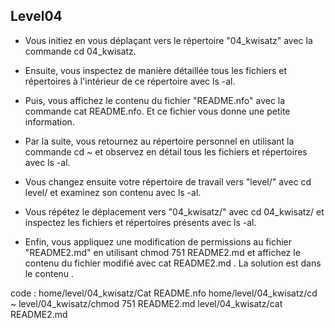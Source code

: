 ## Level04

- Vous initiez en vous déplaçant vers le répertoire "04_kwisatz" avec la commande cd 04_kwisatz.


- Ensuite, vous inspectez de manière détaillée tous les fichiers et répertoires à l'intérieur de ce répertoire avec ls -al.


- Puis, vous affichez le contenu du fichier "README.nfo" avec la commande cat README.nfo. Et ce fichier vous donne une petite information.


- Par la suite, vous retournez au répertoire personnel en utilisant la commande cd ~ et observez en détail tous les fichiers et répertoires avec ls -al.


- Vous changez ensuite votre répertoire de travail vers "level/" avec cd level/ et examinez son contenu avec ls -al.


- Vous répétez le déplacement vers "04_kwisatz/" avec cd 04_kwisatz/ et inspectez les fichiers et répertoires présents avec ls -al.


- Enfin, vous appliquez une modification de permissions au fichier "README2.md" en utilisant chmod 751 README2.md et affichez le contenu du fichier modifié avec cat README2.md . La solution est dans le contenu .

code : home/level/04_kwisatz/Cat README.nfo 
home/level/04_kwisatz/cd ~
level/04_kwisatz/chmod 751 README2.md 
level/04_kwisatz/cat README2.md
